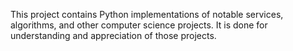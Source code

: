 This project contains Python implementations of notable services, algorithms, and other computer science projects. It is done for understanding and appreciation of those projects.

